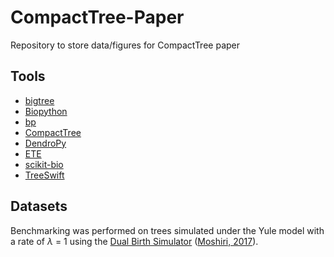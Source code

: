 # CompactTree-Paper
Repository to store data/figures for CompactTree paper

## Tools
* [bigtree](https://github.com/kayjan/bigtree)
* [Biopython](https://biopython.org/)
* [bp](https://github.com/biocore/improved-octo-waddle)
* [CompactTree](https://github.com/niemasd/CompactTree)
* [DendroPy](https://github.com/jeetsukumaran/DendroPy)
* [ETE](https://github.com/etetoolkit/ete)
* [scikit-bio](https://scikit.bio/)
* [TreeSwift](https://github.com/niemasd/TreeSwift)


## Datasets
Benchmarking was performed on trees simulated under the Yule model with a rate of *λ* = 1 using the [Dual Birth Simulator](https://github.com/niemasd/Dual-Birth-Simulator) ([Moshiri, 2017](https://doi.org/10.1101/226423)).
